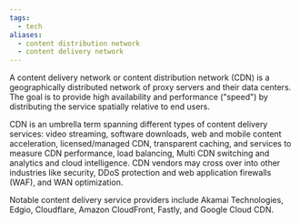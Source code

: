 ```yaml
---
tags:
  - tech
aliases:
  - content distribution network
  - content delivery network
---
```

A content delivery network or content distribution network (CDN) is a geographically distributed network of proxy servers and their data centers.
The goal is to provide high availability and performance ("speed") by distributing the service spatially relative to end users.

CDN is an umbrella term spanning different types of content delivery services: video streaming, software downloads, web and mobile content acceleration, licensed/managed CDN, transparent caching, and services to measure CDN performance, load balancing, Multi CDN switching and analytics and cloud intelligence.
CDN vendors may cross over into other industries like security, DDoS protection and web application firewalls (WAF), and WAN optimization.

Notable content delivery service providers include Akamai Technologies, Edgio, Cloudflare, Amazon CloudFront, Fastly, and Google Cloud CDN.